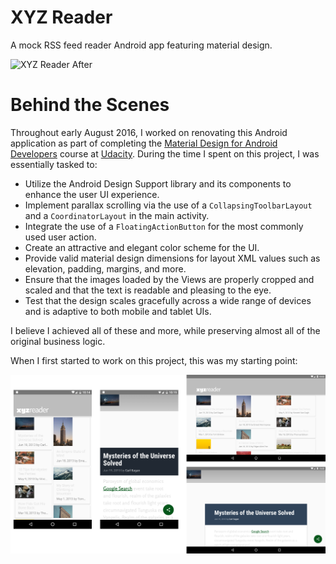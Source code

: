 # XYZ Reader
A mock RSS feed reader Android app featuring material design.

![XYZ Reader After](XYZ_Reader_Prev_After.png?raw=true)

# Behind the Scenes

Throughout early August 2016, I worked on renovating this Android application as part of completing the [Material Design for Android Developers](https://www.udacity.com/course/material-design-for-android-developers--ud862) course at [Udacity](https://www.udacity.com/). During the time I spent on this project, I was essentially tasked to:

* Utilize the Android Design Support library and its components to enhance the user UI experience.
* Implement parallax scrolling via the use of a `CollapsingToolbarLayout` and a `CoordinatorLayout` in the main activity.
* Integrate the use of a `FloatingActionButton` for the most commonly used user action.
* Create an attractive and elegant color scheme for the UI.
* Provide valid material design dimensions for layout XML values such as elevation, padding, margins, and more.
* Ensure that the images loaded by the Views are properly cropped and scaled and that the text is readable and pleasing to the eye. 
* Test that the design scales gracefully across a wide range of devices and is adaptive to both mobile and tablet UIs.

I believe I achieved all of these and more, while preserving almost all of the original business logic. 

When I first started to work on this project, this was my starting point:

![XYZ Reader Before](XYZ_Reader_Prev_Before.png?raw=true)
